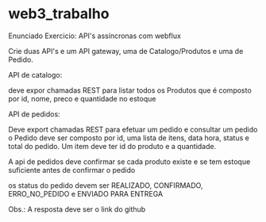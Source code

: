 # web3_trabalho

Enunciado
Exercicio: API's assíncronas com webflux

Crie duas API's e um API gateway, uma de Catalogo/Produtos e uma de Pedido.

API de catalogo:

deve expor chamadas REST para listar todos os Produtos que é composto por id, nome, preco e quantidade no estoque

API de pedidos:

Deve export chamadas REST para efetuar um pedido e consultar um pedido o Pedido deve ser composto por id, uma lista de itens, data hora, status e total do pedido. Um item deve ter id do produto e a quantidade.

A api de pedidos deve confirmar se cada produto existe e se tem estoque suficiente antes de confirmar o pedido

os status do pedido devem ser REALIZADO, CONFIRMADO, ERRO_NO_PEDIDO e ENVIADO PARA ENTREGA

Obs.: A resposta deve ser o link do github
